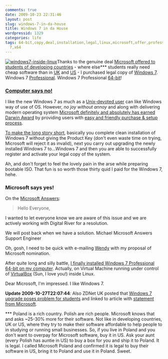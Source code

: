 ```yaml
---
comments: true
date: 2009-10-23 22:31:46
layout: post
slug: windows-7-in-da-house
title: Windows 7 in da House
wordpressid: 1329
categories: life
tags: 64-bit,copy,deal,installation,legal,linux,microsoft,offer,professional,purchase,setup,student,windows,windows
  7,x64
---
```


[![windows7-inside-linux](http://farm3.static.flickr.com/2627/4038210114_0e270c11e0_t.jpg)](http://www.flickr.com/photos/mloskot/4038210114/)Thanks to the genuine deal [Microsoft offered to students of developing countries](http://windowsteamblog.com/blogs/windows7/archive/2009/09/17/student-offer-for-windows-7.aspx) - where else*** students really need cheap software than in [UK](http://www.microsoft.com/uk/education/studentoffer/) and [US](http://www.win741.com/) - I purchased legal copy of [Windows 7](http://en.wikipedia.org/wiki/Windows_7). Windows 7 [Professional](http://www.microsoft.com/windows/windows-7/compare/professional.aspx). Windows 7 Professional [64-bit](http://www.microsoft.com/windows/windows-7/features/64-bit-support.aspx)!





### [Computer says no!](http://www.youtube.com/results?search_query=computer+says+no+little+britain)





I like the new Windows 7 as much as a [Unix-devoted user](http://www.flickr.com/photos/mloskot/1558750896/) can like Windows way of use of OS. However, _no joy without annoy_ and along with delivering modern operating system [Microsoft definitely and absolutely has earned ](http://www.microsoft.com/)[Darwin Award](http://en.wikipedia.org/wiki/Darwin_Awards) by providing users with [easy and friendly purchase & setup process](http://www.sevenforums.com/installation-setup/30622-doing-clean-install-upgrade-windows-7-version-7.html#post323460).





[To make the long story short](http://www.sevenforums.com/installation-setup/30945-help-creating-install-media-student-download.html#post324668), basically you complete clean installation of Windows 7 without giving the Product Key (don't even waste time on trying, Microsoft will reject it as invalid), next you carry out upgrading the newly installed Windows 7 to...Windows 7 and then you are able to successfully register and activate your legal copy of the system.





Ah, and don't forget to feel the lovely pain in the arse while preparing bootable ISO. That fun is so  worth those thirty quid I paid for the Windows 7, hehe.





### Microsoft says yes!





On the [Microsoft Answers](http://social.answers.microsoft.com/Forums/en-US/w7install/thread/cb679e27-f2e6-4cd5-b708-a4992cec5a9d):




> Hello Everyone,

I wanted to let everyone know we are aware of this issue and we are actively working with Digital River for a resolution.

We will post back when we have a solution.
Michael
Microsoft Answers Support Engineer





Oh, gosh, I need to be quick with e-mailing [Wendy](http://en.wikipedia.org/wiki/Wendy_Northcutt) with my proposal of Microsoft nomination.





After quite long and silly battle, [I finally installed Windows 7 Professional 64-bit on my computer](http://www.flickr.com/photos/mloskot/tags/windows7/). Actually, on Virtual Machine running under control of [VirtualBox](http://www.virtualbox.org) (Sun, I love you!) inside Linux.





Dear Microsoft, I'm impressed. I like Windows 7.





**Update 2009-10-27T22:07:44**: Also ZDNet UK posted that [Windows 7 upgrade poses problem for students](http://www.zdnet.co.uk/trackback/0,1000001386,39841078-39001068c,00.htm) and linked to article with [statement from Microsoft](http://social.answers.microsoft.com/Forums/en-US/w7install/thread/cb679e27-f2e6-4cd5-b708-a4992cec5a9d).





*** Poland is a rich country. Polish are rich people. Microsoft knows that and asks ~25-30% more for their software. Not like in developing countries, UK or US, where they try to make their software affordable to help people to in studying or running small businesses. So, if you live in Poland and you don't want to overpay for Microsoft software, buy it in US. Ask your aunt (every Polish has auntie in US) to buy a box for you and ship it to Poland. It is legal. I called Microsoft Poland and confirmed it is legal to buy their software in US, bring it to Poland and use it in Poland. Sweet.
